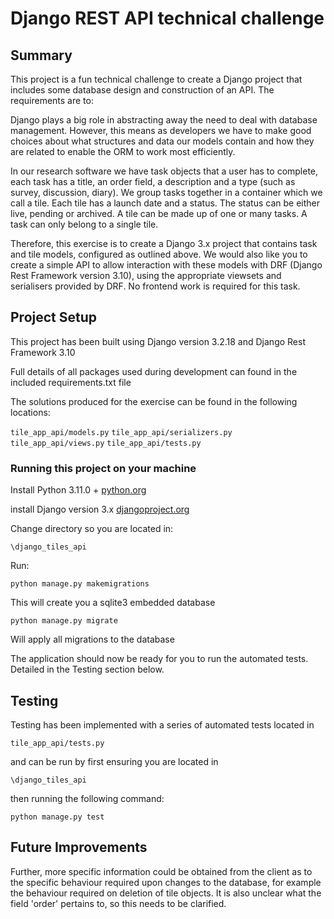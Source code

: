 # Django REST API technical challenge

## Summary 

This project is a fun technical challenge to create a Django project that includes some database design and construction of an API. The requirements are to:


Django plays a big role in abstracting away the need to deal with database management. However, this means as developers we have to make good choices about what structures and data our models contain and how they are related to enable the ORM to work most efficiently.

In our research software we have task objects that a user has to complete, each task has a title, an order field, a description and a type (such as survey, discussion, diary). We group tasks together in a container which we call a tile. Each tile has a launch date and a status. The status can be either live, pending or archived. A tile can be made up of one or many tasks. A task can only belong to a single tile.

Therefore, this exercise is to create a Django 3.x project that contains task and tile models, configured as outlined above. We would also like you to create a simple API to allow interaction with these models with DRF (Django Rest Framework version 3.10), using the appropriate viewsets and serialisers provided by DRF. No frontend work is required for this task.

## Project Setup

This project has been built using Django version 3.2.18 and Django Rest Framework 3.10

Full details of all packages used during development can found in the included requirements.txt file

The solutions produced for the exercise can be found in the following locations:

`tile_app_api/models.py`
`tile_app_api/serializers.py`
`tile_app_api/views.py`
`tile_app_api/tests.py`


### Running this project on your machine

Install Python 3.11.0 + [python.org](https://www.python.org/downloads/)

install Django version 3.x [djangoproject.org](https://docs.djangoproject.com/en/4.0/intro/install/)

Change directory so you are located in:

`\django_tiles_api`

Run:

`python manage.py makemigrations`

This will create you a sqlite3 embedded database

`python manage.py migrate`

Will apply all migrations to the database

The application should now be ready for you to run the automated tests. Detailed in the Testing section below.

## Testing

Testing has been implemented with a series of automated tests located in 

`tile_app_api/tests.py` 

and can be run by first ensuring you are located in 

`\django_tiles_api` 

then running the following command:

`python manage.py test`


## Future Improvements

Further, more specific information could be obtained from the client as to the specific behaviour required upon changes to the database, for example the behaviour required on deletion of tile objects. It is also unclear what the field 'order' pertains to, so this needs to be clarified.